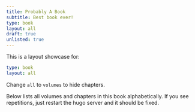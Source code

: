```yaml
---
title: Probably A Book
subtitle: Best book ever!
type: book
layout: all
draft: true
unlisted: true
---
```

This is a layout showcase for:

```yaml
type: book
layout: all
```

Change `all` to `volumes` to hide chapters.

Below lists all volumes and chapters in this book alphabetically. If you see repetitions, just restart the hugo server and it should be fixed.
